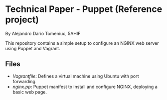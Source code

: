 # Technical Paper - Puppet (Reference project)

By Alejandro Dario Tomeniuc, 5AHIF

This repository contains a simple setup to configure an NGINX web server using Puppet and Vagrant.

## Files

- _Vagrantfile_: Defines a virtual machine using Ubuntu with port forwarding.
- _nginx.pp_: Puppet manifest to install and configure NGINX, deploying a basic web page.
